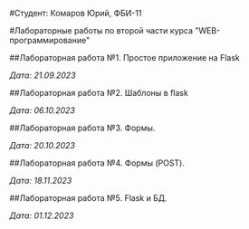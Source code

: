 #Студент: Комаров Юрий, ФБИ-11

#Лабораторные работы по второй части курса "WEB-программирование"

##Лабораторная работа №1. Простое приложение на Flask

*Дата: 21.09.2023*

##Лабораторная работа №2. Шаблоны в flask

*Дата: 06.10.2023*

##Лабораторная работа №3. Формы.

*Дата: 20.10.2023*

##Лабораторная работа №4. Формы (POST).

*Дата: 18.11.2023*

##Лабораторная работа №5. Flask и БД.

*Дата: 01.12.2023*
